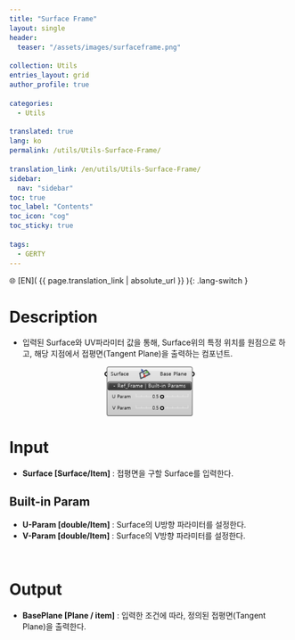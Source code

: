 ```yaml
---
title: "Surface Frame"
layout: single
header:
  teaser: "/assets/images/surfaceframe.png"

collection: Utils
entries_layout: grid
author_profile: true

categories:
  - Utils

translated: true
lang: ko
permalink: /utils/Utils-Surface-Frame/

translation_link: /en/utils/Utils-Surface-Frame/
sidebar:
  nav: "sidebar"
toc: true
toc_label: "Contents"
toc_icon: "cog"
toc_sticky: true

tags: 
  - GERTY
---
```


🌐 [EN]( {{ page.translation_link | absolute_url }} ){: .lang-switch }

# Description

* 입력된 Surface와 UV파라미터 값을 통해, Surface위의 특정 위치를 원점으로 하고, 해당 지점에서 접평면(Tangent Plane)을 출력하는 컴포넌트. 

<p align="center">  <img src="/assets/images/surfaceframe.png" align="center" width="32%"></p>

# Input

* **Surface [Surface/Item]** : 접평면을 구할 Surface를 입력한다.

## Built-in Param

* **U-Param [double/Item]** : Surface의 U방향 파라미터를 설정한다.
* **V-Param [double/Item]** : Surface의 V방향 파라미터를 설정한다.

<br>

# Output

* **BasePlane [Plane / item]** : 입력한 조건에 따라, 정의된 접평면(Tangent Plane)을 출력한다. 
